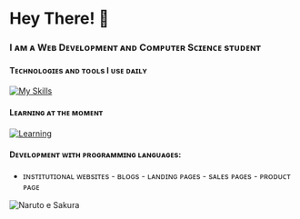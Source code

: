# Hey There! 👋
### I ᴀᴍ ᴀ Wᴇʙ Dᴇᴠᴇʟᴏᴘᴍᴇɴᴛ ᴀɴᴅ Cᴏᴍᴘᴜᴛᴇʀ Sᴄɪᴇɴᴄᴇ sᴛᴜᴅᴇɴᴛ

#### Tᴇᴄʜɴᴏʟᴏɢɪᴇs ᴀɴᴅ ᴛᴏᴏʟs I ᴜsᴇ ᴅᴀɪʟʏ
[![My Skills](https://skillicons.dev/icons?i=html,css,scss,bootstrap,figma,javascript,typescript,nodejs,npm,angular,firebase,postman,git)](https://skillicons.dev)

#### Lᴇᴀʀɴɪɴɢ ᴀᴛ ᴛʜᴇ ᴍᴏᴍᴇɴᴛ
[![Learning](https://skillicons.dev/icons?i=nodejs,express,aws,postgres)](https://skillicons.dev)

#### Dᴇᴠᴇʟᴏᴘᴍᴇɴᴛ ᴡɪᴛʜ ᴘʀᴏɢʀᴀᴍᴍɪɴɢ ʟᴀɴɢᴜᴀɢᴇs:
- ɪɴsᴛɪᴛᴜᴛɪᴏɴᴀʟ ᴡᴇʙsɪᴛᴇs - ʙʟᴏɢs - ʟᴀɴᴅɪɴɢ ᴘᴀɢᴇs - sᴀʟᴇs ᴘᴀɢᴇs - ᴘʀᴏᴅᴜᴄᴛ ᴘᴀɢᴇ

![Naruto e Sakura](https://media.giphy.com/media/Mj0gk1wnekXC0/giphy.gif)
